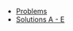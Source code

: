 - [Problems](https://oj.vnoi.info/contest/vnoicup23_r2)
- [Solutions A - E](https://www.facebook.com/code.cung.rr/posts/pfbid02QEvYcnEGphzGKedb8D3eeyh7X6XsQyEgjsWy23rJJySyKc2oSSCMy6kDfWk8TrFil)
